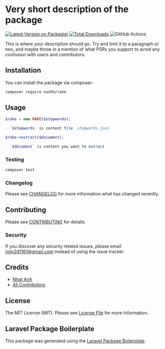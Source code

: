 # Very short description of the package

[![Latest Version on Packagist](https://img.shields.io/packagist/v/nanhh/rake.svg?style=flat-square)](https://packagist.org/packages/nanhh/rake)
[![Total Downloads](https://img.shields.io/packagist/dt/nanhh/rake.svg?style=flat-square)](https://packagist.org/packages/nanhh/rake)
![GitHub Actions](https://github.com/nanhh/rake/actions/workflows/main.yml/badge.svg)

This is where your description should go. Try and limit it to a paragraph or two, and maybe throw in a mention of what PSRs you support to avoid any confusion with users and contributors.

## Installation

You can install the package via composer:

```bash
composer require nanhh/rake
```

## Usage

```php
$rake = new RAKE($stopwords);

- `$stopwords` is content file `stopwords.json`

$rake->extract($document);

- `$document` is content you want to extract
```

### Testing

```bash
composer test
```

### Changelog

Please see [CHANGELOG](CHANGELOG.md) for more information what has changed recently.

## Contributing

Please see [CONTRIBUTING](CONTRIBUTING.md) for details.

### Security

If you discover any security related issues, please email noly241161@gmail.com instead of using the issue tracker.

## Credits

-   [Nhat Anh](https://github.com/nanhh)
-   [All Contributors](../../contributors)

## License

The MIT License (MIT). Please see [License File](LICENSE.md) for more information.

## Laravel Package Boilerplate

This package was generated using the [Laravel Package Boilerplate](https://laravelpackageboilerplate.com).
